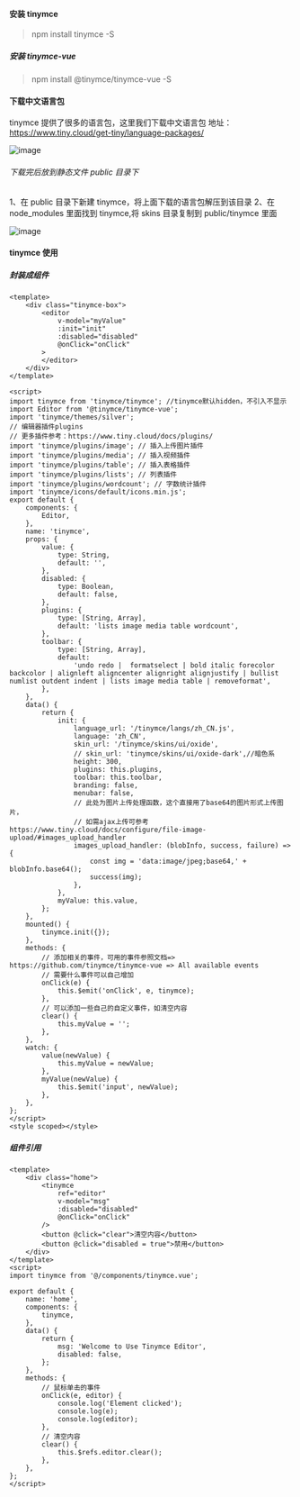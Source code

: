 #### 安装 tinymce

> npm install tinymce -S

##### 安装 tinymce-vue

> npm install @tinymce/tinymce-vue -S

#### 下载中文语言包

tinymce 提供了很多的语言包，这里我们下载中文语言包
地址：<https://www.tiny.cloud/get-tiny/language-packages/>

![image](https://upload-images.jianshu.io/upload_images/12200279-b13b3fce890ff13b.png?imageMogr2/auto-orient/strip%7CimageView2/2/w/1240)

###### 下载完后放到静态文件 public 目录下

1、在 public 目录下新建 tinymce，将上面下载的语言包解压到该目录
2、在 node_modules 里面找到 tinymce,将 skins 目录复制到 public/tinymce 里面

![image](https://upload-images.jianshu.io/upload_images/12200279-b50780638cc1ea1a.png?imageMogr2/auto-orient/strip%7CimageView2/2/w/1240)

#### tinymce 使用

##### 封装成组件

```vue
<template>
	<div class="tinymce-box">
		<editor
			v-model="myValue"
			:init="init"
			:disabled="disabled"
			@onClick="onClick"
		>
		</editor>
	</div>
</template>

<script>
import tinymce from 'tinymce/tinymce'; //tinymce默认hidden，不引入不显示
import Editor from '@tinymce/tinymce-vue';
import 'tinymce/themes/silver';
// 编辑器插件plugins
// 更多插件参考：https://www.tiny.cloud/docs/plugins/
import 'tinymce/plugins/image'; // 插入上传图片插件
import 'tinymce/plugins/media'; // 插入视频插件
import 'tinymce/plugins/table'; // 插入表格插件
import 'tinymce/plugins/lists'; // 列表插件
import 'tinymce/plugins/wordcount'; // 字数统计插件
import 'tinymce/icons/default/icons.min.js';
export default {
	components: {
		Editor,
	},
	name: 'tinymce',
	props: {
		value: {
			type: String,
			default: '',
		},
		disabled: {
			type: Boolean,
			default: false,
		},
		plugins: {
			type: [String, Array],
			default: 'lists image media table wordcount',
		},
		toolbar: {
			type: [String, Array],
			default:
				'undo redo |  formatselect | bold italic forecolor backcolor | alignleft aligncenter alignright alignjustify | bullist numlist outdent indent | lists image media table | removeformat',
		},
	},
	data() {
		return {
			init: {
				language_url: '/tinymce/langs/zh_CN.js',
				language: 'zh_CN',
				skin_url: '/tinymce/skins/ui/oxide',
				// skin_url: 'tinymce/skins/ui/oxide-dark',//暗色系
				height: 300,
				plugins: this.plugins,
				toolbar: this.toolbar,
				branding: false,
				menubar: false,
				// 此处为图片上传处理函数，这个直接用了base64的图片形式上传图片，
				// 如需ajax上传可参考https://www.tiny.cloud/docs/configure/file-image-upload/#images_upload_handler
				images_upload_handler: (blobInfo, success, failure) => {
					const img = 'data:image/jpeg;base64,' + blobInfo.base64();
					success(img);
				},
			},
			myValue: this.value,
		};
	},
	mounted() {
		tinymce.init({});
	},
	methods: {
		// 添加相关的事件，可用的事件参照文档=> https://github.com/tinymce/tinymce-vue => All available events
		// 需要什么事件可以自己增加
		onClick(e) {
			this.$emit('onClick', e, tinymce);
		},
		// 可以添加一些自己的自定义事件，如清空内容
		clear() {
			this.myValue = '';
		},
	},
	watch: {
		value(newValue) {
			this.myValue = newValue;
		},
		myValue(newValue) {
			this.$emit('input', newValue);
		},
	},
};
</script>
<style scoped></style>
```

##### 组件引用

```vue
<template>
	<div class="home">
		<tinymce
			ref="editor"
			v-model="msg"
			:disabled="disabled"
			@onClick="onClick"
		/>
		<button @click="clear">清空内容</button>
		<button @click="disabled = true">禁用</button>
	</div>
</template>
<script>
import tinymce from '@/components/tinymce.vue';

export default {
	name: 'home',
	components: {
		tinymce,
	},
	data() {
		return {
			msg: 'Welcome to Use Tinymce Editor',
			disabled: false,
		};
	},
	methods: {
		// 鼠标单击的事件
		onClick(e, editor) {
			console.log('Element clicked');
			console.log(e);
			console.log(editor);
		},
		// 清空内容
		clear() {
			this.$refs.editor.clear();
		},
	},
};
</script>
```
